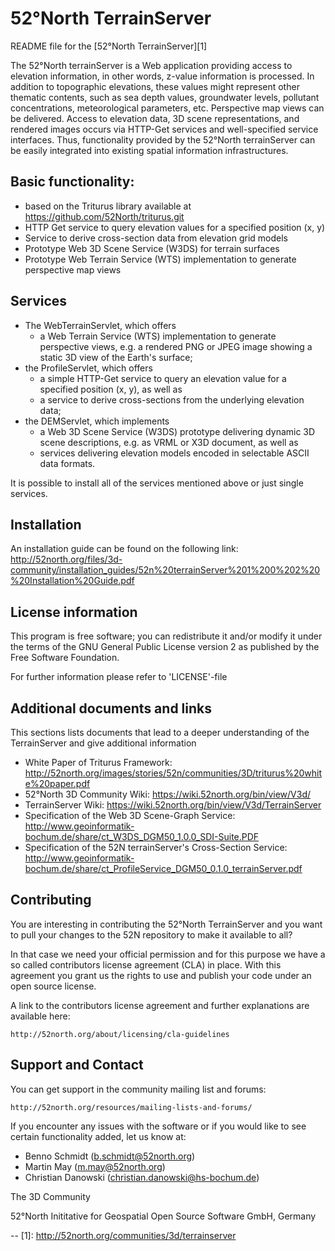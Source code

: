 ﻿# 52°North TerrainServer
README file for the [52°North TerrainServer][1]

The 52°North terrainServer is a Web application providing access to elevation information, in other words, z-value information is processed. 
In addition to topographic elevations, these values might represent other thematic contents, such as sea depth values, groundwater levels, 
pollutant concentrations, meteorological parameters, etc.
Perspective map views can be delivered. Access to elevation data, 3D scene representations, and rendered images occurs via HTTP-Get services and well-specified service interfaces. 
Thus, functionality provided by the 52°North terrainServer can be easily integrated into existing spatial information infrastructures. 

## Basic functionality:
* based on the Triturus library available at https://github.com/52North/triturus.git 
* HTTP Get service to query elevation values for a specified position (x, y)
* Service to derive cross-section data from elevation grid models
* Prototype Web 3D Scene Service (W3DS) for terrain surfaces
* Prototype Web Terrain Service (WTS) implementation to generate perspective map views 

## Services
* The WebTerrainServlet, which offers
  * a Web Terrain Service (WTS) implementation to generate perspective views, e.g. a rendered PNG or JPEG image showing a static 3D view of the Earth's surface;
* the ProfileServlet, which offers
  * a simple HTTP-Get service to query an elevation value for a specified position (x, y), as well as
  * a service to derive cross-sections from the underlying elevation data;
* the DEMServlet, which implements
  * a Web 3D Scene Service (W3DS) prototype delivering dynamic 3D scene descriptions, e.g. as VRML or X3D document, as well as
  * services delivering elevation models encoded in selectable ASCII data formats.

It is possible to install all of the services mentioned above or just single services.

## Installation
An installation guide can be found on the following link: http://52north.org/files/3d-community/installation_guides/52n%20terrainServer%201%200%202%20%20Installation%20Guide.pdf 

## License information
This program is free software; you can redistribute it and/or modify it
under the terms of the GNU General Public License version 2 as published
by the Free Software Foundation.

For further information please refer to 'LICENSE'-file

## Additional documents and links
This sections lists documents that lead to a deeper understanding of the TerrainServer and give additional information

* White Paper of Triturus Framework: http://52north.org/images/stories/52n/communities/3D/triturus%20white%20paper.pdf 
* 52°North 3D Community Wiki: https://wiki.52north.org/bin/view/V3d/ 
* TerrainServer Wiki: https://wiki.52north.org/bin/view/V3d/TerrainServer 
* Specification of the Web 3D Scene-Graph Service: http://www.geoinformatik-bochum.de/share/ct_W3DS_DGM50_1.0.0_SDI-Suite.PDF
* Specification of the 52N terrainServer's Cross-Section Service: http://www.geoinformatik-bochum.de/share/ct_ProfileService_DGM50_0.1.0_terrainServer.pdf

## Contributing

You are interesting in contributing the 52°North TerrainServer and you want to pull your changes to the 52N repository to make it available to all?

In that case we need your official permission and for this purpose we have a so called contributors license agreement (CLA) in place. With this agreement you grant us the rights to use and publish your code under an open source license.

A link to the contributors license agreement and further explanations are available here: 

    http://52north.org/about/licensing/cla-guidelines

## Support and Contact

You can get support in the community mailing list and forums:

    http://52north.org/resources/mailing-lists-and-forums/

If you encounter any issues with the software or if you would like to see
certain functionality added, let us know at:

 - Benno Schmidt (b.schmidt@52north.org)
 - Martin May (m.may@52north.org)
 - Christian Danowski (christian.danowski@hs-bochum.de)

The 3D Community

52°North Inititative for Geospatial Open Source Software GmbH, Germany

--
[1]: http://52north.org/communities/3d/terrainserver
